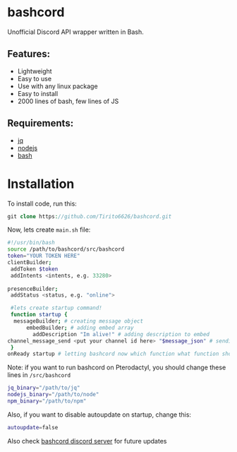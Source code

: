 # bashcord
 Unofficial Discord API wrapper written in Bash.

## Features:
- Lightweight
- Easy to use
- Use with any linux package
- Easy to install
- 2000 lines of bash, few lines of JS
## Requirements:
* [jq](https://jqlang.github.io/jq/download/)
* [nodejs](https://github.com/nodesource/distributions) 
* [bash](https://www.gnu.org/software/bash/)
# Installation
To install code, run this:
```php
git clone https://github.com/Tirito6626/bashcord.git
```
Now, lets create `main.sh` file:
```bash
#!/usr/bin/bash
source /path/to/bashcord/src/bashcord
token="YOUR TOKEN HERE"
clientBuilder;
 addToken $token
 addIntents <intents, e.g. 33280>
 
presenceBuilder;
 addStatus <status, e.g. "online">

 #lets create startup command!
 function startup {
  messageBuilder; # creating message object
      embedBuilder; # adding embed array
        addDescription "Im alive!" # adding description to embed
channel_message_send <put your channel id here> "$message_json" # sending our message object which is saved in $message_json
 }
onReady startup # letting bashcord now which function what function should be executed on startup
```

Note: if you want to run bashcord on Pterodactyl, you should change these lines in `/src/bashcord`
```bash
jq_binary="/path/to/jq"
nodejs_binary="/path/to/node"
npm_binary="/path/to/npm"
```
Also, if you want to disable autoupdate on startup, change this:
```bash
autoupdate=false
```
Also check [bashcord discord server](https://dsc.gg/bashcord) for future updates
